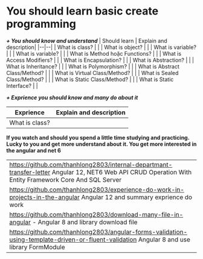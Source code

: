 
#  You should learn basic create programming
***+ You should know and understand***
| Should learn | Explain and description|
|--|--|
| What is class?  |   |
| What is object?  |  |
| What is variable?  |  |
| What is variable?  |  |
| What is Method hoặc Functions?  |  |
| What is Access Modifiers?  |  |
| What is Encapsulation?  |  |
| What is Abstraction?  |  |
| What is Inheritance?  |  |
| What is Polymorphism?  |  |
| What is Abstract Class/Method?  |  |
| What is Virtual Class/Method?  |  |
| What is Sealed Class/Method?  |  |
| What is Static Class/Method?  |  |
| What is Static Interface?  |  |


***+ Exprience you should know and many do about it***

| Exprience | Explain and description|
|--|--|
| What is class?  |   |



**If you watch and should you spend a little time studying and practicing. Lucky to you and get more understand about it. You get more interested in the angular and net 6**



|  |
|--|
|https://github.com/thanhlong2803/internal-departmant-transfer-letter  Angular 12, NET6 Web API CRUD Operation With Entity Framework Core And SQL Server   |
|https://github.com/thanhlong2803/experience-do-work-in-projects-in-the-angular Angular 12 and summary exprience do work|
|https://github.com/thanhlong2803/download-many-file-in-angular -  Angular 8 and library download file  |
|https://github.com/thanhlong2803/angular-forms-validation-using-template-driven-or-fluent-validation  Angular 8 and use library FormModule|
